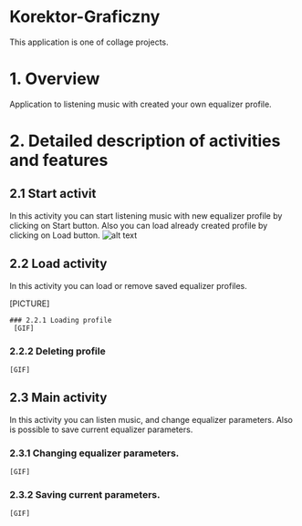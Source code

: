 # Korektor-Graficzny
This application is one of collage projects.


# 1. Overview
  Application to listening music with created your own equalizer profile.
  

# 2. Detailed description of activities and features

  ## 2.1 Start activit
   In this activity you can start listening music with new equalizer profile by clicking on Start button.
   Also you can load already created profile by clicking on Load button.
   ![alt text](https://raw.githubusercontent.com/MarcinGrzeszczak-Portfolio/Korektor-Graficzny/master/screenshots/StartActivity.gif)
    
    
 ## 2.2 Load activity
   In this activity you can load or remove saved equalizer profiles.
    
   [PICTURE]
 
 
    ### 2.2.1 Loading profile
     [GIF]
   
   
   ### 2.2.2 Deleting profile
    [GIF]

## 2.3 Main activity
   In this activity you can listen music, and change equalizer parameters.
   Also is possible to save current equalizer parameters.
   
   ### 2.3.1 Changing equalizer parameters.
    [GIF]
   
   ### 2.3.2 Saving current parameters.
    [GIF]
   
   
   
   
   
